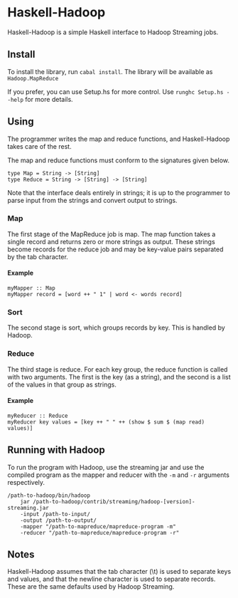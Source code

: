 # Haskell-Hadoop

Haskell-Hadoop is a simple Haskell interface to Hadoop Streaming jobs.

## Install

To install the library, run `cabal install`. The library will be
available as `Hadoop.MapReduce`

If you prefer, you can use Setup.hs for more control.
Use `runghc Setup.hs --help` for more details.

## Using

The programmer writes the map and reduce functions, and Haskell-Hadoop
takes care of the rest.

The map and reduce functions must conform to the signatures given below.

    type Map = String -> [String]
    type Reduce = String -> [String] -> [String]

Note that the interface deals entirely in strings; it is up to the
programmer to parse input from the strings and convert output to strings.

### Map

The first stage of the MapReduce job is map. The map function takes a
single record and returns zero or more strings as output. These strings
become records for the reduce job and may be key-value pairs separated
by the tab character.

#### Example

    myMapper :: Map
    myMapper record = [word ++ " 1" | word <- words record]

### Sort

The second stage is sort, which groups records by key. This is handled
by Hadoop.

### Reduce

The third stage is reduce. For each key group, the reduce function is
called with two arguments. The first is the key (as a string), and
the second is a list of the values in that group as strings.

#### Example

    myReducer :: Reduce
    myReducer key values = [key ++ " " ++ (show $ sum $ (map read) values)]

## Running with Hadoop

To run the program with Hadoop, use the streaming jar and use the compiled
program as the mapper and reducer with the `-m` and `-r` arguments
respectively.

    /path-to-hadoop/bin/hadoop
        jar /path-to-hadoop/contrib/streaming/hadoop-[version]-streaming.jar
        -input /path-to-input/
        -output /path-to-output/
        -mapper "/path-to-mapreduce/mapreduce-program -m"
        -reducer "/path-to-mapreduce/mapreduce-program -r"

## Notes

Haskell-Hadoop assumes that the tab character (\t) is used to separate
keys and values, and that the newline character is used to separate
records. These are the same defaults used by Hadoop Streaming.



